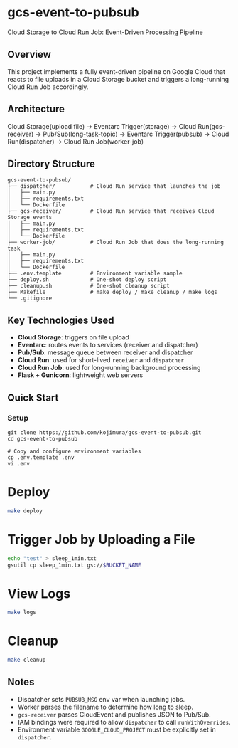 # gcs-event-to-pubsub

Cloud Storage to Cloud Run Job: Event-Driven Processing Pipeline

## Overview

This project implements a fully event-driven pipeline on Google Cloud that reacts to file uploads in a Cloud Storage bucket and triggers a long-running Cloud Run Job accordingly.

## Architecture

Cloud Storage(upload file) -> Eventarc Trigger(storage) -> Cloud Run(gcs-receiver) -> Pub/Sub(long-task-topic) -> Eventarc Trigger(pubsub) -> Cloud Run(dispatcher) -> Cloud Run Job(worker-job)

## Directory Structure
```text
gcs-event-to-pubsub/
├── dispatcher/           # Cloud Run service that launches the job
│   ├── main.py
│   ├── requirements.txt
│   └── Dockerfile
├── gcs-receiver/         # Cloud Run service that receives Cloud Storage events
│   ├── main.py
│   ├── requirements.txt
│   └── Dockerfile
├── worker-job/           # Cloud Run Job that does the long-running task
│   ├── main.py
│   ├── requirements.txt
│   └── Dockerfile
├── .env.template         # Environment variable sample
├── deploy.sh             # One-shot deploy script
├── cleanup.sh            # One-shot cleanup script
├── Makefile              # make deploy / make cleanup / make logs
└── .gitignore
```

## Key Technologies Used

- **Cloud Storage**: triggers on file upload
- **Eventarc**: routes events to services (receiver and dispatcher)
- **Pub/Sub**: message queue between receiver and dispatcher
- **Cloud Run**: used for short-lived `receiver` and `dispatcher`
- **Cloud Run Job**: used for long-running background processing
- **Flask + Gunicorn**: lightweight web servers

## Quick Start
### Setup
```
git clone https://github.com/kojimura/gcs-event-to-pubsub.git
cd gcs-event-to-pubsub

# Copy and configure environment variables
cp .env.template .env
vi .env
```

# Deploy
```bash
make deploy
```

# Trigger Job by Uploading a File
```bash
echo "test" > sleep_1min.txt
gsutil cp sleep_1min.txt gs://$BUCKET_NAME
```

# View Logs
```bash
make logs
```

# Cleanup
```bash
make cleanup
```

## Notes

- Dispatcher sets `PUBSUB_MSG` env var when launching jobs.
- Worker parses the filename to determine how long to sleep.
- `gcs-receiver` parses CloudEvent and publishes JSON to Pub/Sub.
- IAM bindings were required to allow `dispatcher` to call `runWithOverrides`.
- Environment variable `GOOGLE_CLOUD_PROJECT` must be explicitly set in `dispatcher`.
